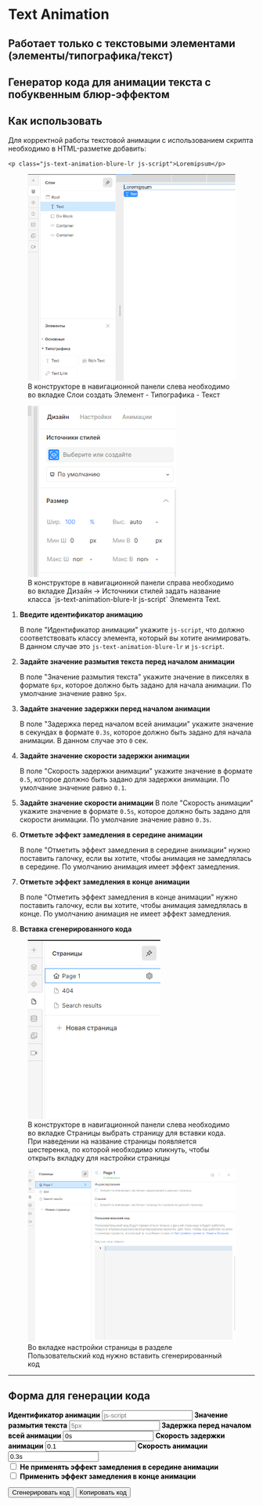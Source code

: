 # Text Animation

## Работает только с текстовыми элементами (элементы/типографика/текст)

## Генератор кода для анимации текста c побуквенным блюр-эффектом

## Как использовать

Для корректной работы текстовой анимации с использованием скрипта необходимо в HTML-разметке добавить:
<!-- markdownlint-disable MD040 -->
```
<p class="js-text-animation-blure-lr js-script">Loremipsum</p>

```

<!-- markdownlint-disable MD041 -->
<!-- markdownlint-disable MD033 -->
<figure>
  <img src="../assets/add-text-element-1.png" class="lottie1" alt="div" />
  <figcaption>В конструкторе в навигационной панели слева необходимо во вкладке Слои создать Элемент - Типографика - Текст</figcaption>
</figure>

<figure>
  <img src="../assets/add-text-element-2.png" class="lottie2" alt="class" />
  <figcaption>В конструкторе в навигационной панели справа необходимо во вкладке Дизайн -> Источники
  стилей задать название класса `js-text-animation-blure-lr js-script` Элемента Text.</figcaption>
</figure>

1. **Введите идентификатор анимацию**

   В поле "Идентификатор анимации" укажите `js-script`, что должно соответствовать классу элемента, который вы хотите анимировать. В данном случае это `js-text-animation-blure-lr` и `js-script`.

2. **Задайте значение размытия текста перед началом анимации**

   В поле "Значение размытия текста" укажите значение в пикселях в формате `6px`, которое должно быть задано для начала анимации. По умолчание значение равно `5px`.

3. **Задайте значение задержки перед началом анимации**

   В поле "Задержка перед началом всей анимации" укажите значение в секундах в формате `0.3s`, которое должно быть задано для начала анимации. В данном случае это `0` сек.

4. **Задайте значение скорости задержки анимации**

   В поле "Скорость задержки анимации" укажите значение в формате `0.5`, которое должно быть задано для задержки анимации. По умолчание значение равно `0.1`.

5. **Задайте значение скорости анимации**
    В поле "Скорость анимации" укажите значение в формате `0.5s`, которое должно быть задано для скорости анимации. По умолчание значение равно `0.3s`.

6. **Отметьте  эффект замедления в середине анимации**

   В поле "Отметить эффект замедления в середине анимации" нужно поставить галочку, если вы хотите, чтобы анимация не замедлялась в середине. По умолчанию анимация имеет эффект замедления.

7. **Отметьте  эффект замедления в конце анимации**

    В поле "Отметить эффект замедления в конце анимации" нужно поставить галочку, если вы хотите, чтобы анимация замедлялась в конце. По умолчанию анимация не имеет эффект замедления.

8. **Вставка сгенерированного кода**

<!-- markdownlint-disable MD041 -->
<!-- markdownlint-disable MD033 -->
<figure>
  <img src="../assets/insert-code-1.png" class="lottie" alt="div" />
  <figcaption>В конструкторе в навигационной панели слева необходимо во вкладке Страницы выбрать страницу для вставки кода.
  При наведении на название страницы появляется шестеренка, по которой необходимо кликнуть, чтобы открыть вкладку для настройки страницы</figcaption>
</figure>

<figure>
  <img src="../assets/insert-code-2.png" class="lottie" alt="class" />
  <figcaption>Во вкладке настройки страницы в разделе Пользовательский код нужно вставить сгенерированный код</figcaption>
</figure>

---

## Форма для генерации кода

<!-- markdownlint-disable MD041 -->
<!-- markdownlint-disable MD033 -->

<div id="blureLR-generator">
  <label for="blureLR-animationID" style="font-weight:bold; color: #000;">Идентификатор анимации</label>
  <input type="text" id="blureLR-animationID" value="" placeholder="js-script">
  <label for="blureLR-blurAmount" style="font-weight:bold; color: #000;">Значение размытия текста</label>
  <input type="text" id="blureLR-blurAmount" value="" placeholder="5px">
  <label for="blureLR-delayBeforeStart" style="font-weight:bold; color: #000;">Задержка перед началом всей анимации</label>
  <input type="text" id="blureLR-delayBeforeStart" value="0s" placeholder="0s">
   <label for="blureLR-animationDalay" style="font-weight:bold; color: #000;">Скорость задержки анимации</label>
  <input type="text" id="blureLR-animationDalay" value="0.1" placeholder="0.01">
  <label for="blureLR-animationSpeed" style="font-weight:bold; color: #000;">Скорость анимации</label>
  <input type="text" id="blureLR-animationSpeed" value="0.3s" placeholder="0.3s">
  <div class="checkbox">
    <div class="checkbox_wrapper">
        <input type="checkbox" id="blureLR-slowdownEffect" value="true">
        <label for="blureLR-slowdownEffect" style="font-weight:bold; color: #000;">Не применять эффект замедления в середине анимации</label>
    </div>
    <div class="checkbox_wrapper">
        <input type="checkbox" id="blureLR-endSlowdownEffect" value="false">
        <label for="blureLR-endSlowdownEffect" style="font-weight:bold; color: #000;">Применить эффект замедления в конце анимации</label>
    </div>
  </div>

  <button id="generate-blureLR">Сгенерировать код</button>
  <button id="copy-blureLR">Копировать код</button>
  <h2 id="title" style="display: none">Пример сгенерированного кода</h2>
  <pre id="blureLR-output"></pre>
</div>
